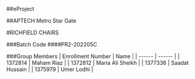##eProject

##APTECH Metro Star Gate

#RICHFIELD CHAIRS

###Batch Code
####PR2-202205C

###Group Members
| Enrollment Number | Name |
| ------ | ------ |
| 1372814 | Maham Riaz |
| 1372812 | Maria Ali Sheikh |
| 1377336 | Saadat Hussain |
| 1375979 | Umer Lodhi |

